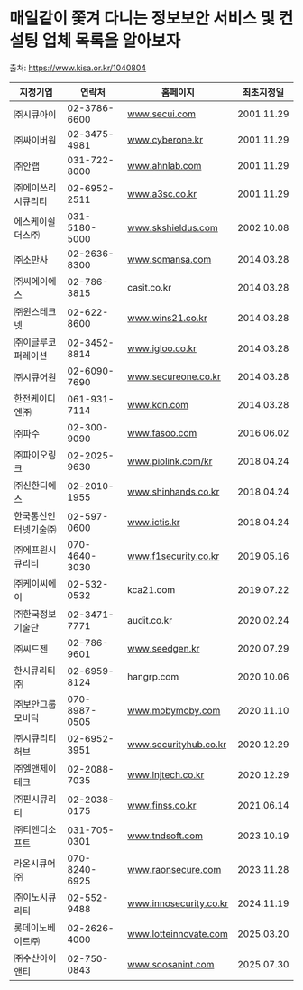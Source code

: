 # 매일같이 쫓겨 다니는 정보보안 서비스 및 컨설팅 업체 목록을 알아보자

출처: https://www.kisa.or.kr/1040804

| 지정기업       | 연락처           | 홈페이지                   | 최초지정일       |
| ---------- | ------------- | ---------------------- | ----------- |
| ㈜시큐아이      | 02-3786-6600  | www.secui.com          | 2001.11.29  |
| ㈜싸이버원      | 02-3475-4981  | www.cyberone.kr        | 2001.11.29  |
| ㈜안랩        | 031-722-8000  | www.ahnlab.com         | 2001.11.29  |
| ㈜에이쓰리시큐리티  | 02-6952-2511  | www.a3sc.co.kr         | 2001.11.29  |
| 에스케이쉴더스㈜   | 031-5180-5000 | www.skshieldus.com     | 2002.10.08  |
| ㈜소만사       | 02-2636-8300  | www.somansa.com        | 2014.03.28  |
| ㈜씨에이에스     | 02-786-3815   | casit.co.kr            | 2014.03.28  |
| ㈜윈스테크넷     | 02-622-8600   | www.wins21.co.kr       | 2014.03.28  |
| ㈜이글루코퍼레이션  | 02-3452-8814  | www.igloo.co.kr        | 2014.03.28  |
| ㈜시큐어원      | 02-6090-7690  | www.secureone.co.kr    | 2014.03.28  |
| 한전케이디엔㈜    | 061-931-7114  | www.kdn.com            | 2014.03.28  |
| ㈜파수        | 02-300-9090   | www.fasoo.com          | 2016.06.02  |
| ㈜파이오링크     | 02-2025-9630  | www.piolink.com/kr     | 2018.04.24  |
| ㈜신한디에스     | 02-2010-1955  | www.shinhands.co.kr    | 2018.04.24  |
| 한국통신인터넷기술㈜ | 02-597-0600   | www.ictis.kr           | 2018.04.24  |
| ㈜에프원시큐리티   | 070-4640-3030 | www.f1security.co.kr   | 2019.05.16  |
| ㈜케이씨에이     | 02-532-0532   | kca21.com              | 2019.07.22  |
| ㈜한국정보기술단   | 02-3471-7771  | audit.co.kr            | 2020.02.24  |
| ㈜씨드젠       | 02-786-9601   | www.seedgen.kr         | 2020.07.29  |
| 한시큐리티㈜     | 02-6959-8124  | hangrp.com             | 2020.10.06  |
| ㈜보안그룹모비딕   | 070-8987-0505 | www.mobymoby.com       | 2020.11.10  |
| ㈜시큐리티허브    | 02-6952-3951  | www.securityhub.co.kr  | 2020.12.29  |
| ㈜엘앤제이테크    | 02-2088-7035  | www.lnjtech.co.kr      | 2020.12.29  |
| ㈜핀시큐리티     | 02-2038-0175  | www.finss.co.kr        | 2021.06.14  |
| ㈜티앤디소프트    | 031-705-0301  | www.tndsoft.com        | 2023.10.19  |
| 라온시큐어㈜     | 070-8240-6925 | www.raonsecure.com     | 2023.11.28  |
| ㈜이노시큐리티    | 02-552-9488   | www.innosecurity.co.kr | 2024.11.19 |
| 롯데이노베이트㈜    | 02-2626-4000   | www.lotteinnovate.com | 2025.03.20 |
| ㈜수산아이앤티    | 02-750-0843   | www.soosanint.com | 2025.07.30 |
